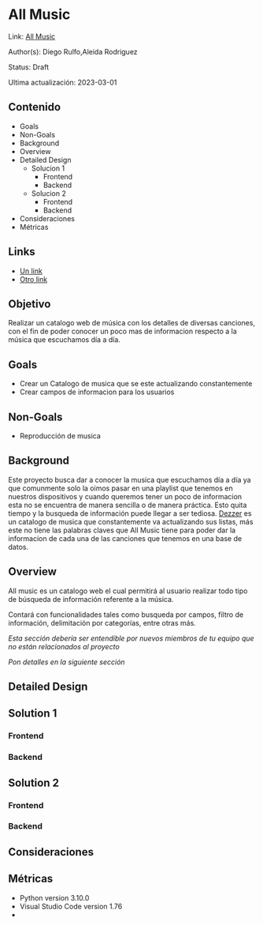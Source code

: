 # All Music
Link: [All Music](https://github.com/Aleidarodri/Proyecto/blob/main/README.md)

Author(s): Diego Rulfo,Aleida Rodriguez  

Status: Draft

Ultima actualización: 2023-03-01

## Contenido
- Goals
- Non-Goals
- Background
- Overview
- Detailed Design
  - Solucion 1
    - Frontend
    - Backend
  - Solucion 2
    - Frontend
    - Backend
- Consideraciones
- Métricas

## Links
- [Un link](#)
- [Otro link](#)

## Objetivo
 Realizar un catalogo web de música con los detalles de diversas canciones, con el fin de poder conocer un poco mas de informacion respecto a la música que escuchamos día a día.


## Goals
- Crear un Catalogo de musica que se este actualizando constantemente
- Crear campos de informacion para los usuarios
 

## Non-Goals
- Reproducción de musica 

## Background
 Este proyecto busca dar a conocer  la musica que escuchamos día a día ya que comunmente solo la oimos pasar en una playlist que tenemos en nuestros dispositivos y cuando queremos tener un poco de informacion esta no se encuentra de manera sencilla o de manera práctica. Esto quita tiempo y la busqueda de información puede llegar a ser tediosa. [Dezzer](https://www.deezer.com/es/channels/new) es un catalogo de musica que constantemente va actualizando sus listas, más este no tiene las palabras claves que All Music tiene para poder dar la informacion de cada una de las canciones que tenemos en una base de datos.

## Overview
All music es un catalogo web el cual permitirá al usuario realizar todo tipo de búsqueda de información referente a la música.

Contará con funcionalidades tales como busqueda por campos, filtro de información, delimitación por categorías, entre otras más.

_Esta sección debería ser entendible por nuevos miembros de tu equipo que no están relacionados al proyecto_

_Pon detalles en la siguiente sección_

## Detailed Design


## Solution 1
### Frontend
### Backend


## Solution 2
### Frontend
### Backend


## Consideraciones

## Métricas
- Python version 3.10.0
- Visual Studio Code version 1.76
-
